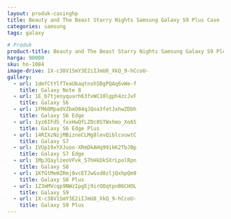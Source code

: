 ```yaml
---
layout: produk-casinghp
title: Beauty and The Beast Starry Nights Samsung Galaxy S9 Plus Case
categories: samsung
tags: galaxy

# Produk
product-title: Beauty and The Beast Starry Nights Samsung Galaxy S9 Plus Case
harga: 90000
sku: hn-1084
image-drive: 1X-c38V1SmY3E2iIJmU8_XkQ_9-hCcoU-
gallery:
  - url: 1dmfCtYlfTeaUbaqtnsh5BgPQAq6vWe-f
    title: Galaxy Note 8
  - url: 1E_b7tjenyquarh63fxWC10lgph4zcJvF
    title: Galaxy S6
  - url: 1FM60MpadVZbeO84qJQoa3fetJxhwZDbh
    title: Galaxy S6 Edge
  - url: 1yz6IFdS_fxxHwQfLZOc0STWxhmo_Xo6S
    title: Galaxy S6 Edge Plus
  - url: 14RIXzNzjMBizneCLMg8levQiblcvuwtC
    title: Galaxy S7
  - url: 1VUp19xYXJuoo-XRmDkAHq99ikK2TbJBp
    title: Galaxy S7 Edge
  - url: 1MpJQaylzeoVFvk_57hHkDk5XrLpolRpn
    title: Galaxy S8
  - url: 1KfGtMeHZRmj0vcETJwGxd0zljQxhpQm9
    title: Galaxy S8 Plus
  - url: 1Z3mMVcqp9NWzIpgEj9irOOqtpnB6CHOL
    title: Galaxy S9
  - url: 1X-c38V1SmY3E2iIJmU8_XkQ_9-hCcoU-
    title: Galaxy S9 Plus
---
```

